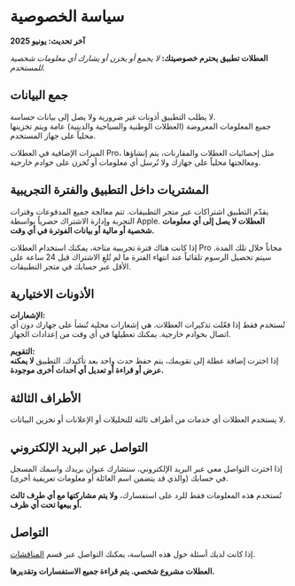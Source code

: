 # سياسة الخصوصية  
  
**آخر تحديث: يونيو 2025**  
  
**العطلات تطبيق يحترم خصوصيتك:** *لا يجمع أو يخزن أو يشارك أي معلومات شخصية للمستخدم.*  
  
## جمع البيانات  
  
لا يطلب التطبيق أذونات غير ضرورية ولا يصل إلى بيانات حساسة.  
جميع المعلومات المعروضة (العطلات الوطنية والسياحية والدينية) عامة ويتم تخزينها محلياً على جهاز المستخدم.  
  
الميزات الإضافية في العطلات Pro، مثل إحصائيات العطلات والمقارنات، يتم إنشاؤها ومعالجتها محلياً على جهازك ولا تُرسل أي معلومات أو تُخزن على خوادم خارجية.  
  
## المشتريات داخل التطبيق والفترة التجريبية  
  
يقدّم التطبيق اشتراكات عبر متجر التطبيقات. تتم معالجة جميع المدفوعات وفترات التجربة وإدارة الاشتراك حصرياً بواسطة Apple. **العطلات لا يصل إلى أي معلومات شخصية أو مالية أو بيانات الفوترة في أي وقت.**  
  
إذا كانت هناك فترة تجريبية متاحة، يمكنك استخدام العطلات Pro مجاناً خلال تلك المدة. سيتم تحصيل الرسوم تلقائياً عند انتهاء الفترة ما لم تُلغِ الاشتراك قبل 24 ساعة على الأقل عبر حسابك في متجر التطبيقات.  
  
## الأذونات الاختيارية  
  
**الإشعارات:**  
تُستخدم فقط إذا فعّلت تذكيرات العطلات. هي إشعارات محلية تُنشأ على جهازك دون أي اتصال بخوادم خارجية. يمكنك تعطيلها في أي وقت من إعدادات الجهاز.  
  
**التقويم:**  
إذا اخترت إضافة عطلة إلى تقويمك، يتم حفظ حدث واحد بعد تأكيدك. التطبيق **لا يمكنه عرض أو قراءة أو تعديل أي أحداث أخرى موجودة.**  
  
## الأطراف الثالثة  
  
لا يستخدم العطلات أي خدمات من أطراف ثالثة للتحليلات أو الإعلانات أو تخزين البيانات.  
  
## التواصل عبر البريد الإلكتروني  
  
إذا اخترت التواصل معي عبر البريد الإلكتروني، ستشارك عنوان بريدك واسمك المسجل في حسابك (والذي قد يتضمن اسم العائلة أو معلومات تعريفية أخرى).  
  
تُستخدم هذه المعلومات فقط للرد على استفسارك، **ولا يتم مشاركتها مع أي طرف ثالث أو بيعها تحت أي ظرف.**  
  
## التواصل  
  
إذا كانت لديك أسئلة حول هذه السياسة، يمكنك التواصل عبر قسم [المناقشات](https://github.com/lucasditomase/feriados/discussions).  
  
**العطلات مشروع شخصي. يتم قراءة جميع الاستفسارات وتقديرها.**  

